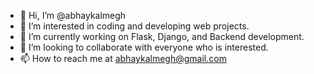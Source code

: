- 👋 Hi, I’m @abhaykalmegh
- 👀 I’m interested in coding and developing web projects.
- 🌱 I’m currently working on Flask, Django, and Backend development.
- 💞️ I’m looking to collaborate with everyone who is interested.
- 📫 How to reach me at abhaykalmegh@gmail.com

<!---
abhaykalmegh/abhaykalmegh is a ✨ special ✨ repository because its `README.md` (this file) appears on your GitHub profile.
You can click the Preview link to take a look at your changes.
--->
